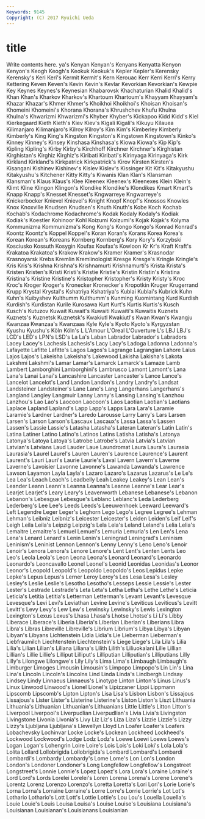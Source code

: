 ```yaml
---
Keywords: 9145 
Copyright: (C) 2017 Ryuichi Ueda
---
```


# title

Write contents here.
ya's Kenyan Kenyan's
Kenyans Kenyatta Kenyon Kenyon's Keogh Keogh's Keokuk Keokuk's Kepler Kepler's
Kerensky Kerensky's Keri Keri's Kermit Kermit's Kern Kerouac Kerr Kerri
Kerri's Kerry Kettering Keven Keven's Kevin Kevin's Kevlar Kevorkian Kevorkian's
Kewpie Key Keynes Keynes's Keynesian Khabarovsk Khachaturian Khalid Khalid's Khan
Khan's Kharkov Kharkov's Khartoum Khartoum's Khayyam Khayyam's Khazar Khazar's Khmer
Khmer's Khoikhoi Khoikhoi's Khoisan Khoisan's Khomeini Khomeini's Khorana Khorana's Khrushchev
Khufu Khulna Khulna's Khwarizmi Khwarizmi's Khyber Khyber's Kickapoo Kidd Kidd's
Kiel Kierkegaard Kieth Kieth's Kiev Kiev's Kigali Kigali's Kikuyu Kilauea
Kilimanjaro Kilimanjaro's Kilroy Kilroy's Kim Kim's Kimberley Kimberly Kimberly's King
King's Kingston Kingston's Kingstown Kingstown's Kinko's Kinney Kinney's Kinsey Kinshasa
Kinshasa's Kiowa Kiowa's Kip Kip's Kipling Kipling's Kirby Kirby's Kirchhoff
Kirchner Kirchner's Kirghistan Kirghistan's Kirghiz Kirghiz's Kiribati Kiribati's Kirinyaga Kirinyaga's
Kirk Kirkland Kirkland's Kirkpatrick Kirkpatrick's Kirov Kirsten Kirsten's Kisangani Kishinev
Kishinev's Kislev Kislev's Kissinger Kit Kit's Kitakyushu Kitakyushu's Kitchener Kitty
Kitty's Kiwanis Klan Klan's Klansman Klansman's Klaus Klaus's Klee Kleenex
Kleenex's Kleenexes Klein Klein's Klimt Kline Klingon Klingon's Klondike Klondike's
Klondikes Kmart Kmart's Knapp Knapp's Knesset Knesset's Kngwarreye Kngwarreye's Knickerbocker
Knievel Knievel's Knight Knopf Knopf's Knossos Knowles Knox Knoxville Knudsen
Knudsen's Knuth Knuth's Kobe Koch Kochab Kochab's Kodachrome Kodachrome's Kodak
Kodaly Kodaly's Kodiak Kodiak's Koestler Kohinoor Kohl Koizumi Koizumi's Kojak
Kojak's Kolyma Kommunizma Kommunizma's Kong Kong's Kongo Kongo's Konrad Konrad's
Koontz Koontz's Koppel Koppel's Koran Koran's Korans Korea Korea's Korean
Korean's Koreans Kornberg Kornberg's Kory Kory's Korzybski Kosciusko Kossuth Kosygin
Koufax Koufax's Kowloon Kr Kr's Kraft Kraft's Krakatoa Krakatoa's Krakow
Krakow's Kramer Kramer's Krasnodar Krasnoyarsk Krebs Kremlin Kremlinologist Kresge Kresge's
Kringle Kringle's Kris Kris's Krishna Krishna's Krishnamurti Krishnamurti's Krista Krista's
Kristen Kristen's Kristi Kristi's Kristie Kristie's Kristin Kristin's Kristina Kristina's
Kristine Kristine's Kristopher Kristopher's Kristy Kristy's Kroc Kroc's Kroger Kroger's
Kronecker Kronecker's Kropotkin Kruger Krugerrand Krupp Krystal Krystal's Kshatriya Kshatriya's
Kublai Kublai's Kubrick Kuhn Kuhn's Kuibyshev Kulthumm Kulthumm's Kunming Kuomintang
Kurd Kurdish Kurdish's Kurdistan Kurile Kurosawa Kurt Kurt's Kurtis Kurtis's
Kusch Kusch's Kutuzov Kuwait Kuwait's Kuwaiti Kuwaiti's Kuwaitis Kuznets Kuznets's
Kuznetsk Kuznetsk's Kwakiutl Kwakiutl's Kwan Kwan's Kwangju Kwanzaa Kwanzaa's Kwanzaas
Kyle Kyle's Kyoto Kyoto's Kyrgyzstan Kyushu Kyushu's Köln Köln's L
L'Amour L'Oreal L'Ouverture L's LBJ LBJ's LCD's LED's LPN's LSD's
La La's Laban Labrador Labrador's Labradors Lacey Lacey's Lachesis Lachesis's
Lacy Lacy's Ladoga Ladonna Ladonna's Lafayette Lafitte Lafitte's Lagos Lagos's
Lagrange Lagrangian Lahore Laius Lajos Lajos's Lakeisha Lakeisha's Lakewood Lakisha
Lakisha's Lakota Lakshmi Lakshmi's Lamar Lamar's Lamarck Lamarck's Lamaze Lamb
Lambert Lamborghini Lamborghini's Lambrusco Lamont Lamont's Lana Lana's Lanai Lanai's
Lancashire Lancaster Lancaster's Lance Lance's Lancelot Lancelot's Land Landon Landon's
Landry Landry's Landsat Landsteiner Landsteiner's Lane Lane's Lang Langerhans Langerhans's
Langland Langley Langmuir Lanny Lanny's Lansing Lansing's Lanzhou Lanzhou's Lao
Lao's Laocoon Laocoon's Laos Laotian Laotian's Laotians Laplace Lapland Lapland's
Lapp Lapp's Lapps Lara Lara's Laramie Laramie's Lardner Lardner's Laredo
Larousse Larry Larry's Lars Larsen Larsen's Larson Larson's Lascaux Lascaux's
Lassa Lassa's Lassen Lassen's Lassie Lassie's Latasha Latasha's Lateran Lateran's
Latin Latin's Latina Latiner Latino Latino's Latinos Latins Latisha Latisha's
Latonya Latonya's Latoya Latoya's Latrobe Latrobe's Latvia Latvia's Latvian Latvian's
Latvians Laud Lauder Laue Laundromat Laura Laura's Laurasia Laurasia's Laurel
Laurel's Lauren Lauren's Laurence Laurence's Laurent Laurent's Lauri Lauri's Laurie
Laurie's Laval Lavern Lavern's Laverne Laverne's Lavoisier Lavonne Lavonne's Lawanda
Lawanda's Lawrence Lawson Layamon Layla Layla's Lazaro Lazaro's Lazarus Lazarus's
Le Le's Lea Lea's Leach Leach's Leadbelly Leah Leakey Leakey's
Lean Lean's Leander Leann Leann's Leanna Leanna's Leanne Leanne's Lear
Lear's Learjet Learjet's Leary Leary's Leavenworth Lebanese Lebanese's Lebanon Lebanon's
Lebesgue Lebesgue's Leblanc Leblanc's Leda Lederberg Lederberg's Lee Lee's Leeds
Leeds's Leeuwenhoek Leeward Leeward's Left Legendre Leger Leger's Leghorn Lego
Lego's Legree Legree's Lehman Lehman's Leibniz Leibniz's Leicester Leicester's Leiden
Leiden's Leif Leif's Leigh Leila Leila's Leipzig Leipzig's Lela Lela's
Leland Leland's Lelia Lelia's Lemaitre Lemaitre's Lemuel Lemuel's Lemuria Lemuria's
Len Len's Lena Lena's Lenard Lenard's Lenin Lenin's Leningrad Leningrad's
Leninism Leninism's Leninist Lennon Lennon's Lenny Lenny's Leno Leno's Lenoir
Lenoir's Lenora Lenora's Lenore Lenore's Lent Lent's Lenten Lents Leo
Leo's Leola Leola's Leon Leona Leona's Leonard Leonard's Leonardo Leonardo's
Leoncavallo Leonel Leonel's Leonid Leonidas Leonidas's Leonor Leonor's Leopold Leopold's
Leopoldo Leopoldo's Leos Lepidus Lepke Lepke's Lepus Lepus's Lerner Leroy
Leroy's Les Lesa Lesa's Lesley Lesley's Leslie Leslie's Lesotho Lesotho's
Lesseps Lessie Lessie's Lester Lester's Lestrade Lestrade's Leta Leta's Letha
Letha's Lethe Lethe's Leticia Leticia's Letitia Letitia's Letterman Letterman's Levant
Levant's Levesque Levesque's Levi Levi's Leviathan Levine Levine's Leviticus Leviticus's
Levitt Levitt's Levy Levy's Lew Lew's Lewinsky Lewinsky's Lewis Lexington
Lexington's Lexus Lexus's Lhasa Lhasa's Lhotse Lhotse's Li Li's Libby
Liberace Liberace's Liberia Liberia's Liberian Liberian's Liberians Libra Libra's Libras
Libreville Libreville's Librium Librium's Libya Libya's Libyan Libyan's Libyans Lichtenstein
Lidia Lidia's Lie Lieberman Lieberman's Liebfraumilch Liechtenstein Liechtenstein's Liege Liege's
Lila Lila's Lilia Lilia's Lilian Lilian's Liliana Liliana's Lilith Lilith's
Liliuokalani Lille Lillian Lillian's Lillie Lillie's Lilliput Lilliput's Lilliputian Lilliputian's
Lilliputians Lilly Lilly's Lilongwe Lilongwe's Lily Lily's Lima Lima's Limbaugh
Limbaugh's Limburger Limoges Limousin Limousin's Limpopo Limpopo's Lin Lin's Lina
Lina's Lincoln Lincoln's Lincolns Lind Linda Linda's Lindbergh Lindsay Lindsey
Lindy Linnaeus Linnaeus's Linotype Linton Linton's Linus Linus's Linux Linwood
Linwood's Lionel Lionel's Lipizzaner Lippi Lippmann Lipscomb Lipscomb's Lipton Lipton's
Lisa Lisa's Lisbon Lisbon's Lissajous Lissajous's Lister Lister's Listerine Listerine's
Liston Liston's Liszt Lithuania Lithuania's Lithuanian Lithuanian's Lithuanians Little Little's
Litton Litton's Liverpool Liverpool's Liverpudlian Liverpudlian's Livia Livia's Livingston Livingstone
Livonia Livonia's Livy Liz Liz's Liza Liza's Lizzie Lizzie's Lizzy
Lizzy's Ljubljana Ljubljana's Llewellyn Lloyd Ln Loafer Loafer's Loafers Lobachevsky
Lochinvar Locke Locke's Lockean Lockheed Lockheed's Lockwood Lockwood's Lodge Lodz
Lodz's Loewe Loewi Loews Loews's Logan Logan's Lohengrin Loire Loire's
Lois Lois's Loki Loki's Lola Lola's Lolita Lollard Lollobrigida Lollobrigida's
Lombard Lombard's Lombardi Lombardi's Lombardy Lombardy's Lome Lome's Lon Lon's
London London's Londoner Londoner's Long Longfellow Longfellow's Longstreet Longstreet's Lonnie
Lonnie's Lopez Lopez's Lora Lora's Loraine Loraine's Lord Lord's Lords
Lorelei Lorelei's Loren Lorena Lorena's Lorene Lorene's Lorentz Lorenz Lorenzo
Lorenzo's Loretta Loretta's Lori Lori's Lorie Lorie's Lorna Lorna's Lorraine
Lorraine's Lorre Lorre's Lorrie Lorrie's Lot Lot's Lothario Lothario's Lott
Lott's Lottie Lottie's Lou Lou's Louella Louella's Louie Louie's Louis
Louisa Louisa's Louise Louise's Louisiana Louisiana's Louisianan Louisianan's Louisianans Louisianian
